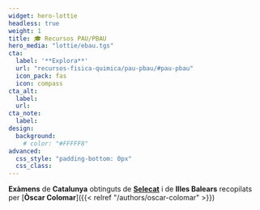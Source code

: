 ```yaml
---
widget: hero-lottie
headless: true
weight: 1
title: 🎓 Recursos PAU/PBAU
hero_media: "lottie/ebau.tgs"
cta:
  label: '**Explora**'
  url: "recursos-fisica-quimica/pau-pbau/#pau-pbau"
  icon_pack: fas
  icon: compass
cta_alt:
  label: 
  url:
cta_note:
  label:
design:
  background:
    # color: "#FFFFF8"
advanced:
  css_style: "padding-bottom: 0px"
  css_class: 
---
```


**Exàmens** de **Catalunya** obtinguts de [**Selecat**](https://www.selecat.cat) i de **Illes Balears** recopilats per [**Òscar Colomar**]({{< relref "/authors/oscar-colomar" >}})